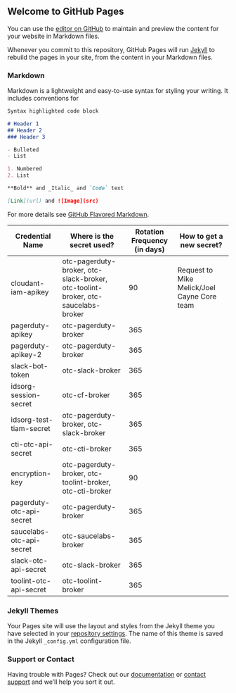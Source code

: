 ## Welcome to GitHub Pages

You can use the [editor on GitHub](https://github.com/kaushalnavneet/coursera-js/edit/master/README.md) to maintain and preview the content for your website in Markdown files.

Whenever you commit to this repository, GitHub Pages will run [Jekyll](https://jekyllrb.com/) to rebuild the pages in your site, from the content in your Markdown files.

### Markdown

Markdown is a lightweight and easy-to-use syntax for styling your writing. It includes conventions for

```markdown
Syntax highlighted code block

# Header 1
## Header 2
### Header 3

- Bulleted
- List

1. Numbered
2. List

**Bold** and _Italic_ and `Code` text

[Link](url) and ![Image](src)
```

For more details see [GitHub Flavored Markdown](https://guides.github.com/features/mastering-markdown/).

| Credential Name          | Where is the secret used?                                                        | Rotation Frequency (in days) | How to get a new secret?
| ------------------------ | -------------------------------------------------------------------------------- | ---------------------------- | ------
| cloudant-iam-apikey      | otc-pagerduty-broker, otc-slack-broker, otc-toolint-broker, otc-saucelabs-broker | 90                           | Request to Mike Melick/Joel Cayne Core team
| pagerduty-apikey         | otc-pagerduty-broker                                                             | 365                          | 
| pagerduty-apikey-2       | otc-pagerduty-broker                                                             | 365                          | 
| slack-bot-token          | otc-slack-broker                                                                 | 365                          | 
| idsorg-session-secret    | otc-cf-broker                                                                    | 365                          | 
| idsorg-test-tiam-secret  | otc-pagerduty-broker, otc-slack-broker                                           | 365                          | 
| cti-otc-api-secret       | otc-cti-broker                                                                   | 365                          | 
| encryption-key           | otc-pagerduty-broker, otc-toolint-broker, otc-cti-broker                         | 90                           | 
| pagerduty-otc-api-secret | otc-pagerduty-broker                                                             | 365                          | 
| saucelabs-otc-api-secret | otc-saucelabs-broker                                                             | 365                          | 
| slack-otc-api-secret     | otc-slack-broker                                                                 | 365                          | 
| toolint-otc-api-secret   | otc-toolint-broker                                                               | 365                          | 


### Jekyll Themes

Your Pages site will use the layout and styles from the Jekyll theme you have selected in your [repository settings](https://github.com/kaushalnavneet/coursera-js/settings). The name of this theme is saved in the Jekyll `_config.yml` configuration file.

### Support or Contact

Having trouble with Pages? Check out our [documentation](https://help.github.com/categories/github-pages-basics/) or [contact support](https://github.com/contact) and we’ll help you sort it out.
